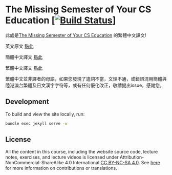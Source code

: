 # The Missing Semester of Your CS Education [[![Build Status](https://travis-ci.com/missing-semester/missing-semester.svg?branch=master)](https://travis-ci.com/missing-semester/missing-semester)]

此處是[The Missing Semester of Your CS Education](https://github.com/missing-semester) 的繁體中文譯文!

英文原文 [點此](https://missing.csail.mit.edu/)

簡體中文譯文 [點此](https://missing-semester-cn.github.io/)

繁體中文譯文 [點此](https://missing-semester-zh-hant.github.io/)

繁體中文並非譯者的母語，如果您發現了遣詞不當，文理不通，或錯誤混用簡體與陸港澳台繁體及日文漢字字符等，或有任何優化改正，敬請提出issue，感謝您。

## Development

To build and view the site locally, run:

```bash
bundle exec jekyll serve -w
```

## License

All the content in this course, including the website source code, lecture notes, exercises, and lecture videos is licensed under Attribution-NonCommercial-ShareAlike 4.0 International [CC BY-NC-SA 4.0](https://creativecommons.org/licenses/by-nc-sa/4.0/). See [here](https://missing.csail.mit.edu/license) for more information on contributions or translations.
